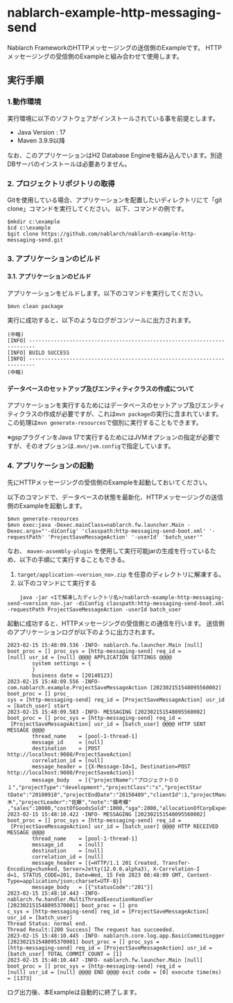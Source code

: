 nablarch-example-http-messaging-send
======================================

Nablarch FrameworkのHTTPメッセージングの送信側のExampleです。
HTTPメッセージングの受信側のExampleと組み合わせて使用します。

## 実行手順

### 1.動作環境
実行環境に以下のソフトウェアがインストールされている事を前提とします。
* Java Version : 17
* Maven 3.9.9以降

なお、このアプリケーションはH2 Database Engineを組み込んでいます。別途DBサーバのインストールは必要ありません。

### 2. プロジェクトリポジトリの取得
Gitを使用している場合、アプリケーションを配置したいディレクトリにて「git clone」コマンドを実行してください。
以下、コマンドの例です。

    $mkdir c:\example
    $cd c:\example
    $git clone https://github.com/nablarch/nablarch-example-http-messaging-send.git 

### 3. アプリケーションのビルド
#### 3.1. アプリケーションのビルド
アプリケーションをビルドします。以下のコマンドを実行してください。

    $mvn clean package

実行に成功すると、以下のようなログがコンソールに出力されます。

    (中略)
    [INFO] ------------------------------------------------------------------------
    [INFO] BUILD SUCCESS
    [INFO] ------------------------------------------------------------------------
    (中略)

#### データベースのセットアップ及びエンティティクラスの作成について

アプリケーションを実行するためにはデータベースのセットアップ及びエンティティクラスの作成が必要ですが、これは`mvn package`の実行に含まれています。
この処理は`mvn generate-resources`で個別に実行することもできます。

※gspプラグインをJava 17で実行するためにはJVMオプションの指定が必要ですが、そのオプションは`.mvn/jvm.config`で指定しています。

### 4. アプリケーションの起動

先にHTTPメッセージングの受信側のExampleを起動しておいてください。

以下のコマンドで、データベースの状態を最新化、HTTPメッセージングの送信側のExampleを起動します。

    $mvn generate-resources
    $mvn exec:java -Dexec.mainClass=nablarch.fw.launcher.Main -Dexec.args="'-diConfig' 'classpath:http-messaging-send-boot.xml' '-requestPath' 'ProjectSaveMessageAction' '-userId' 'batch_user'"
    
なお、 `maven-assembly-plugin` を使用して実行可能jarの生成を行っているため、以下の手順にて実行することもできる。

1. ``target/application-<version_no>.zip`` を任意のディレクトリに解凍する。
2. 以下のコマンドにて実行する

  ```
      java -jar <1で解凍したディレクトリ名>/nablarch-example-http-messaging-send-<version_no>.jar -diConfig classpath:http-messaging-send-boot.xml -requestPath ProjectSaveMessageAction -userId batch_user
  ```
    

起動に成功すると、HTTPメッセージングの受信側との通信を行います。
送信側のアプリケーションログが以下のように出力されます。


```log
2023-02-15 15:48:09.536 -INFO- nablarch.fw.launcher.Main [null] boot_proc = [] proc_sys = [http-messaging-send] req_id =
[null] usr_id = [null] @@@@ APPLICATION SETTINGS @@@@
        system settings = {
        }
        business date = [20140123]
2023-02-15 15:48:09.556 -INFO- com.nablarch.example.ProjectSaveMessageAction [202302151548095560002] boot_proc = [] proc_
sys = [http-messaging-send] req_id = [ProjectSaveMessageAction] usr_id = [batch_user] start
2023-02-15 15:48:09.583 -INFO- MESSAGING [202302151548095560002] boot_proc = [] proc_sys = [http-messaging-send] req_id =
 [ProjectSaveMessageAction] usr_id = [batch_user] @@@@ HTTP SENT MESSAGE @@@@
        thread_name    = [pool-1-thread-1]
        message_id     = [null]
        destination    = [POST http://localhost:9080/ProjectSaveAction]
        correlation_id = [null]
        message_header = [{X-Message-Id=1, Destination=POST http://localhost:9080/ProjectSaveAction}]
        message_body   = [{"projectName":"プロジェクト００１","projectType":"development","projectClass":"s","projectStar
tDate":"20100918","projectEndDate":"20150409","clientId":1,"projectManager":"鈴木","projectLeader":"佐藤","note":"備考欄"
,"sales":10000,"costOfGoodsSold":1000,"sga":2000,"allocationOfCorpExpenses":3000}]
2023-02-15 15:48:10.422 -INFO- MESSAGING [202302151548095560002] boot_proc = [] proc_sys = [http-messaging-send] req_id =
 [ProjectSaveMessageAction] usr_id = [batch_user] @@@@ HTTP RECEIVED MESSAGE @@@@
        thread_name    = [pool-1-thread-1]
        message_id     = [null]
        destination    = [null]
        correlation_id = [null]
        message_header = [{=HTTP/1.1 201 Created, Transfer-Encoding=chunked, Server=Jetty(12.0.0.alpha3), X-Correlation-I
d=1, STATUS_CODE=201, Date=Wed, 15 Feb 2023 06:48:09 GMT, Content-Type=application/json;charset=UTF-8}]
        message_body   = [{"statusCode":"201"}]
2023-02-15 15:48:10.443 -INFO- nablarch.fw.handler.MultiThreadExecutionHandler [202302151548095370001] boot_proc = [] pro
c_sys = [http-messaging-send] req_id = [ProjectSaveMessageAction] usr_id = [batch_user]
Thread Status: normal end.
Thread Result:[200 Success] The request has succeeded.
2023-02-15 15:48:10.445 -INFO- nablarch.core.log.app.BasicCommitLogger [202302151548095370001] boot_proc = [] proc_sys =
[http-messaging-send] req_id = [ProjectSaveMessageAction] usr_id = [batch_user] TOTAL COMMIT COUNT = [1]
2023-02-15 15:48:10.447 -INFO- nablarch.fw.launcher.Main [null] boot_proc = [] proc_sys = [http-messaging-send] req_id =
[null] usr_id = [null] @@@@ END @@@@ exit code = [0] execute time(ms) = [1373]
```

ログ出力後、本Exampleは自動的に終了します。
